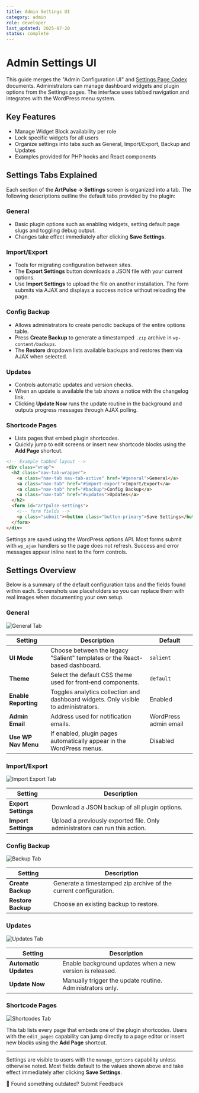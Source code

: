 ```yaml
---
title: Admin Settings UI
category: admin
role: developer
last_updated: 2025-07-20
status: complete
---
```


# Admin Settings UI

This guide merges the "Admin Configuration UI" and [Settings Page Codex](../settings-page-codex.md) documents.
Administrators can manage dashboard widgets and plugin options from the Settings
pages. The interface uses tabbed navigation and integrates with the WordPress
menu system.

## Key Features
- Manage Widget Block availability per role
- Lock specific widgets for all users
- Organize settings into tabs such as General, Import/Export, Backup and Updates
- Examples provided for PHP hooks and React components
## Settings Tabs Explained

Each section of the **ArtPulse → Settings** screen is organized into a tab. The following descriptions outline the default tabs provided by the plugin:

### General
- Basic plugin options such as enabling widgets, setting default page slugs and toggling debug output.
- Changes take effect immediately after clicking **Save Settings**.

### Import/Export
- Tools for migrating configuration between sites.
- The **Export Settings** button downloads a JSON file with your current options.
- Use **Import Settings** to upload the file on another installation. The form submits via AJAX and displays a success notice without reloading the page.

### Config Backup
- Allows administrators to create periodic backups of the entire options table.
- Press **Create Backup** to generate a timestamped `.zip` archive in `wp-content/backups`.
- The **Restore** dropdown lists available backups and restores them via AJAX when selected.

### Updates
- Controls automatic updates and version checks.
- When an update is available the tab shows a notice with the changelog link.
- Clicking **Update Now** runs the update routine in the background and outputs progress messages through AJAX polling.

### Shortcode Pages
- Lists pages that embed plugin shortcodes.
- Quickly jump to edit screens or insert new shortcode blocks using the **Add Page** shortcut.

```html
<!-- Example tabbed layout -->
<div class="wrap">
  <h2 class="nav-tab-wrapper">
    <a class="nav-tab nav-tab-active" href="#general">General</a>
    <a class="nav-tab" href="#import-export">Import/Export</a>
    <a class="nav-tab" href="#backup">Config Backup</a>
    <a class="nav-tab" href="#updates">Updates</a>
  </h2>
  <form id="artpulse-settings">
    <!-- form fields -->
    <p class="submit"><button class="button-primary">Save Settings</button></p>
  </form>
</div>
```

Settings are saved using the WordPress options API. Most forms submit with `wp_ajax` handlers so the page does not refresh. Success and error messages appear inline next to the form controls.
## Settings Overview

Below is a summary of the default configuration tabs and the fields found within each. Screenshots use placeholders so you can replace them with real images when documenting your own setup.

### General
![General Tab](images/settings-general.png)

| Setting | Description | Default |
|---------|-------------|---------|
| **UI Mode** | Choose between the legacy "Salient" templates or the React-based dashboard. | `salient` |
| **Theme** | Select the default CSS theme used for front‑end components. | `default` |
| **Enable Reporting** | Toggles analytics collection and dashboard widgets. Only visible to administrators. | Enabled |
| **Admin Email** | Address used for notification emails. | WordPress admin email |
| **Use WP Nav Menu** | If enabled, plugin pages automatically appear in the WordPress menus. | Disabled |

### Import/Export
![Import Export Tab](images/settings-import-export.png)

| Setting | Description |
|---------|-------------|
| **Export Settings** | Download a JSON backup of all plugin options. |
| **Import Settings** | Upload a previously exported file. Only administrators can run this action. |

### Config Backup
![Backup Tab](images/settings-backup.png)

| Setting | Description |
|---------|-------------|
| **Create Backup** | Generate a timestamped zip archive of the current configuration. |
| **Restore Backup** | Choose an existing backup to restore. |

### Updates
![Updates Tab](images/settings-updates.png)

| Setting | Description |
|---------|-------------|
| **Automatic Updates** | Enable background updates when a new version is released. |
| **Update Now** | Manually trigger the update routine. Administrators only. |

### Shortcode Pages
![Shortcodes Tab](images/settings-shortcodes.png)

This tab lists every page that embeds one of the plugin shortcodes. Users with the `edit_pages` capability can jump directly to a page editor or insert new blocks using the **Add Page** shortcut.

---
Settings are visible to users with the `manage_options` capability unless otherwise noted. Most fields default to the values shown above and take effect immediately after clicking **Save Settings**.

💬 Found something outdated? Submit Feedback
